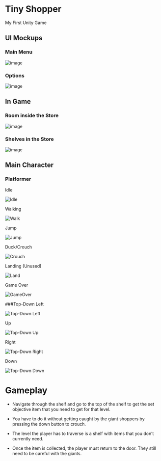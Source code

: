# Tiny Shopper
My First Unity Game

## UI Mockups
### Main Menu
![image](https://github.com/TomokiTGB/Tiny-Shopper/assets/151269787/97f3a830-ac68-4c84-9bdc-cef2a055b704)

### Options
![image](https://github.com/TomokiTGB/Tiny-Shopper/assets/151269787/e7163e81-8846-4fa6-96c3-ffcbbf0f84d2)

## In Game
### Room inside the Store
![image](https://github.com/TomokiTGB/Tiny-Shopper/assets/151269787/1d1a2cf0-29d1-4372-9d81-7b3ed3ecd518)

### Shelves in the Store
![image](https://github.com/TomokiTGB/Tiny-Shopper/assets/151269787/4bfdc7fb-f801-49e0-bfd6-36fbf40a3082)

## Main Character
### Platformer
Idle

![Idle](https://github.com/TomokiTGB/Tiny-Shopper/assets/151269787/6f561d07-01e3-48cb-a051-b11b628a0692)

Walking

![Walk](https://github.com/TomokiTGB/Tiny-Shopper/assets/151269787/8846526a-7f75-4c1d-8004-8760e0c88a85)

Jump

![Jump](https://github.com/TomokiTGB/Tiny-Shopper/assets/151269787/38d45860-5508-4fad-8322-2a4cda9578ca)

Duck/Crouch

![Crouch](https://github.com/TomokiTGB/Tiny-Shopper/assets/151269787/c538636e-c981-42f5-90b9-31ac4c5de7c7)

Landing (Unused)

![Land](https://github.com/TomokiTGB/Tiny-Shopper/assets/151269787/92465886-ab9b-4873-b2ef-795df588d837)

Game Over

![GameOver](https://github.com/TomokiTGB/Tiny-Shopper/assets/151269787/6feace06-3a27-440b-b8a0-a2dd8d788407)

###Top-Down
Left

![Top-Down Left](https://github.com/TomokiTGB/Tiny-Shopper/assets/151269787/8aea1310-1840-43e5-a146-b21813999c3c)

Up

![Top-Down Up](https://github.com/TomokiTGB/Tiny-Shopper/assets/151269787/ee8fd4ae-05e0-4c96-8dc7-1c6c6f69ac53)

Right

![Top-Down Right](https://github.com/TomokiTGB/Tiny-Shopper/assets/151269787/aba4920a-d0ab-4f50-9a8b-387be9183336)

Down

![Top-Down Down](https://github.com/TomokiTGB/Tiny-Shopper/assets/151269787/d787e676-9ede-40d7-a469-0813a462a685)

# Gameplay

-	Navigate through the shelf and go to the top of the shelf to get the set objective item that you need to get for that level.

-	You have to do it without getting caught by the giant shoppers by pressing the down button to crouch.

-	The level the player has to traverse is a shelf with items that you don’t currently need.

-	Once the item is collected, the player must return to the door. They still need to be careful with the giants.
